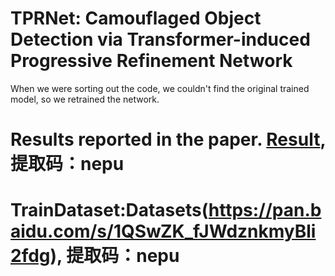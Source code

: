 # TPRNet: Camouflaged Object Detection via Transformer-induced Progressive Refinement Network
When we were sorting out the code, we couldn't find the original trained model, so we retrained the network.
# Results reported in the paper. [Result](https://pan.baidu.com/s/1WQLi2a6KuqBn2jwuWZwpdQ), 提取码：nepu
# TrainDataset:Datasets(https://pan.baidu.com/s/1QSwZK_fJWdznkmyBli2fdg), 提取码：nepu
